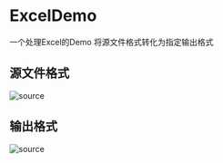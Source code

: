 # ExcelDemo
一个处理Excel的Demo
将源文件格式转化为指定输出格式

## 源文件格式

![source](https://github.com/xiaobaoyihao/ExcelDemo/master/source.png)

## 输出格式

![source](https://github.com/xiaobaoyihao/ExcelDemo/master/result.png)